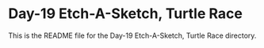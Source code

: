 # Day-19 Etch-A-Sketch, Turtle Race

This is the README file for the Day-19 Etch-A-Sketch, Turtle Race directory.